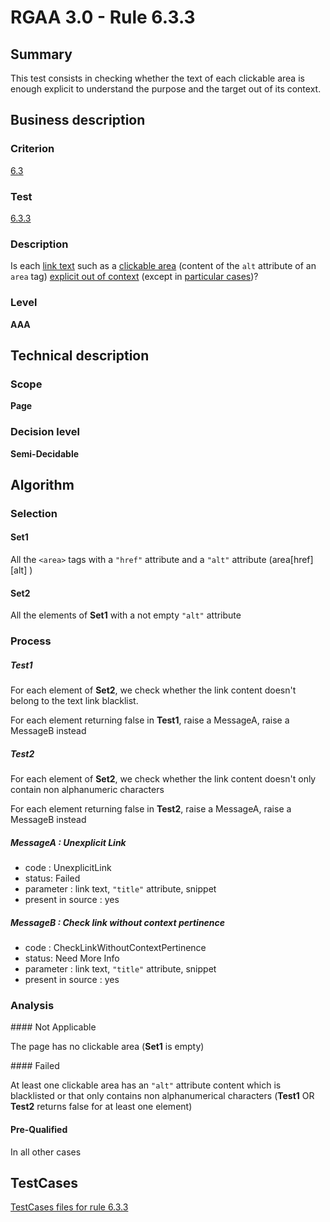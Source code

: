 # RGAA 3.0 -  Rule 6.3.3

## Summary

This test consists in checking whether the text of each clickable area is enough explicit to understand the purpose and the target out of its context.

## Business description

### Criterion

[6.3](http://asqatasun.github.io/RGAA--3.0--EN/RGAA3.0_Criteria_English_version_v1.html#crit-6-3)

### Test

[6.3.3](http://asqatasun.github.io/RGAA--3.0--EN/RGAA3.0_Criteria_English_version_v1.html#test-6-3-3)

### Description
Is each <a href="http://asqatasun.github.io/RGAA--3.0--EN/RGAA3.0_Glossary_English_version_v1.html#mIntituleLien">link
  text</a> such as a <a href="http://asqatasun.github.io/RGAA--3.0--EN/RGAA3.0_Glossary_English_version_v1.html#mZoneCliquable">clickable
  area</a> (content of the <code>alt</code> attribute of an <code>area</code> tag)
    <a href="http://asqatasun.github.io/RGAA--3.0--EN/RGAA3.0_Glossary_English_version_v1.html#mExpliciteHorsContexte">explicit
  out of context</a> (except
    in <a title="Particular cases for criterion 6.3" href="http://asqatasun.github.io/RGAA--3.0--EN/RGAA3.0_Particular_cases_English_version_v1.html#cpCrit6-">particular cases</a>)? 


### Level

**AAA**

## Technical description

### Scope

**Page**

### Decision level

**Semi-Decidable**

## Algorithm

### Selection

#### Set1

All the `<area>` tags with a `"href"` attribute and a `"alt"` attribute (area[href][alt] )

#### Set2

All the elements of **Set1** with a not empty `"alt"` attribute

### Process

##### Test1

For each element of **Set2**, we check whether the link content doesn't belong to the text link blacklist.

For each element returning false in **Test1**, raise a MessageA, raise a MessageB instead

##### Test2

For each element of **Set2**, we check whether the link content doesn't only contain non alphanumeric characters

For each element returning false in **Test2**, raise a MessageA, raise a MessageB instead

##### MessageA : Unexplicit Link

-   code : UnexplicitLink
-   status: Failed
-   parameter : link text, `"title"` attribute, snippet
-   present in source : yes

##### MessageB : Check link without context pertinence

-   code : CheckLinkWithoutContextPertinence
-   status: Need More Info
-   parameter : link text, `"title"` attribute, snippet
-   present in source : yes

### Analysis

#### Not Applicable

The page has no clickable area (**Set1** is empty)

#### Failed

At least one clickable area has an `"alt"` attribute content which is blacklisted or that only contains non alphanumerical characters (**Test1** OR **Test2** returns false for at least one element)

#### Pre-Qualified

In all other cases



##  TestCases 

[TestCases files for rule 6.3.3](https://github.com/Asqatasun/Asqatasun/tree/master/rules/rules-rgaa3.0/src/test/resources/testcases/rgaa30/Rgaa30Rule060303/) 


